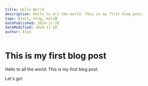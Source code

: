 ```yaml
---
title: Hello World
description: Hello to all the world. This is my first blog post.
tags: [test, blog, meta]
datePublished: 2024-11-20
dateModified: 2024-11-20
author: Alex
---
```



# This is my first blog post

Hello to all the world. This is my first blog post.


Let's go!


<!-- 
  
1. We suggest implementing HTML headings.
2. 1 images without ALT.
3. Text/HTML ratio: 5.83% — ouch! Your websites ratio of text to HTML code is below 15%. We suggest adding a lot more text to your website.

 -->